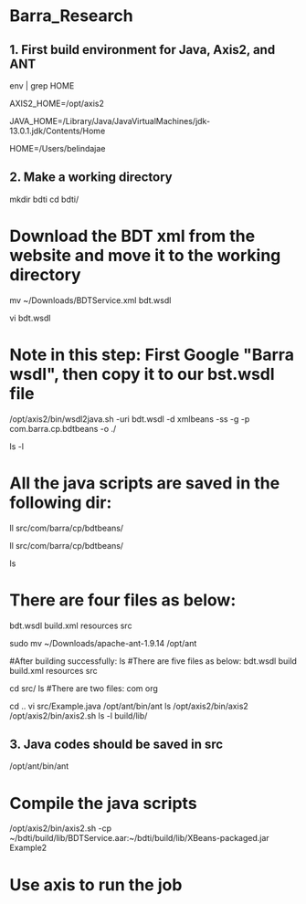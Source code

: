 # Barra_Research
## 1. First build environment for Java, Axis2, and ANT

env | grep HOME

AXIS2_HOME=/opt/axis2

JAVA_HOME=/Library/Java/JavaVirtualMachines/jdk-13.0.1.jdk/Contents/Home

HOME=/Users/belindajae

## 2. Make a working directory
mkdir bdti
cd bdti/

# Download the BDT xml from the website and move it to the working directory
mv ~/Downloads/BDTService.xml bdt.wsdl

vi bdt.wsdl
# Note in this step: First Google "Barra wsdl", then copy it to our bst.wsdl file

/opt/axis2/bin/wsdl2java.sh -uri bdt.wsdl -d xmlbeans -ss -g -p com.barra.cp.bdtbeans -o ./

ls -l

# All the java scripts are saved in the following dir:
ll src/com/barra/cp/bdtbeans/

ll src/com/barra/cp/bdtbeans/

ls
# There are four files as below:
bdt.wsdl	build.xml	resources	src

sudo mv ~/Downloads/apache-ant-1.9.14 /opt/ant

#After building successfully:
ls
#There are five files as below:
bdt.wsdl	build		build.xml	resources src

cd src/
ls
#There are two files:
com	org

cd ..
vi src/Example.java
/opt/ant/bin/ant 
ls
/opt/axis2/bin/axis2
/opt/axis2/bin/axis2.sh 
ls -l build/lib/

## 3. Java codes should be saved in src
/opt/ant/bin/ant
# Compile the java scripts
/opt/axis2/bin/axis2.sh -cp ~/bdti/build/lib/BDTService.aar:~/bdti/build/lib/XBeans-packaged.jar Example2
# Use axis to run the job
















